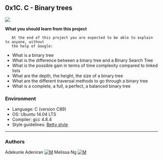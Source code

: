 ## 0x1C. C - Binary trees

![](http://new.gctm-resources.org/migrating/644-01.png)

**What you should learn from this project**

       At the end of this project you are expected to be able to explain to anyone, without
       the help of Google:

* What is a binary tree
* What is the difference between a binary tree and a Binary Search Tree
* What is the possible gain in terms of time complexity compared to linked lists
* What are the depth, the height, the size of a binary tree
* What are the different traversal methods to go through a binary tree
* What is a complete, a full, a perfect, a balanced binary tree

### Environment
* Language: C (version C89)
* OS: Ubuntu 14.04 LTS
* Compiler: gcc 4.8.4
* Style guidelines: [Betty style](https://github.com/notreblohschool/Betty/wiki)
---
### Authors
Adekunle Adeniran  [![M](https://upload.wikimedia.org/wikipedia/fr/thumb/c/c8/Twitter_Bird.svg/30px-Twitter_Bird.svg\.png)](https://twitter.com/flourishcodes)
Melissa Ng  [![M](https://upload.wikimedia.org/wikipedia/fr/thumb/c/c8/Twitter_Bird.svg/30px-Twitter_Bird.svg\.png)](https://twitter.com/MelissaNg__)